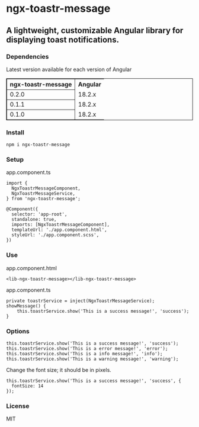 # ngx-toastr-message
## A lightweight, customizable Angular library for displaying toast notifications.

### Dependencies
Latest version available for each version of Angular
<table style="border:1px solid">
    <tr>
        <th style="border:1px solid">ngx-toastr-message</th>
        <th>Angular</th>
    </tr>
        <tr>
        <td style="border:1px solid">0.2.0</td>
        <td>18.2.x</td>
    </tr>
    <tr>
        <td style="border:1px solid">0.1.1</td>
        <td>18.2.x</td>
    </tr>
    <tr>
        <td style="border:1px solid">0.1.0</td>
        <td>18.2.x</td>
    </tr>
</table>


### Install
```
npm i ngx-toastr-message
```

### Setup
app.component.ts
```
import {
  NgxToastrMessageComponent,
  NgxToastrMessageService,
} from 'ngx-toastr-message';
```
```
@Component({
  selector: 'app-root',
  standalone: true,
  imports: [NgxToastrMessageComponent],
  templateUrl: './app.component.html',
  styleUrl: './app.component.scss',
})
```
### Use
app.component.html
```
<lib-ngx-toastr-message></lib-ngx-toastr-message>
```
app.component.ts
```
private toastrService = inject(NgxToastrMessageService);
showMessage() {
    this.toastrService.show('This is a success message!', 'success');
}
```
### Options
```
this.toastrService.show('This is a success message!', 'success');
this.toastrService.show('This is a error message!', 'error');
this.toastrService.show('This is a info message!', 'info');
this.toastrService.show('This is a warning message!', 'warning');
```

Change the font size; it should be in pixels.
```
this.toastrService.show('This is a success message!', 'success', {
  fontSize: 14
});

```

### License
MIT
